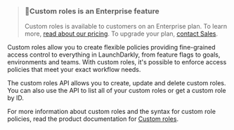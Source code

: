 <blockquote>
    <h3><span>📘</span>Custom roles is an Enterprise feature</h3>
    <p>Custom roles is available to customers on an Enterprise plan. To learn more, <a href="https://launchdarkly.com/pricing/">read about our pricing</a>. To upgrade your plan, <a href="https://launchdarkly.com/contact-sales/">contact Sales</a>.</p>
</blockquote>

Custom roles allow you to create flexible policies providing fine-grained access control to everything in LaunchDarkly, from feature flags to goals, environments and teams. With custom roles, it's possible to enforce access policies that meet your exact workflow needs. 

The custom roles API allows you to create, update and delete custom roles. You can also use the API to list all of your custom roles or get a custom role by ID.

For more information about custom roles and the syntax for custom role policies, read the product documentation for [Custom roles](https://docs.launchdarkly.com/docs/custom-roles).
